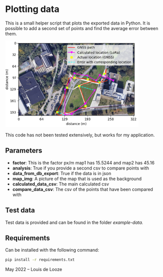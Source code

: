 # Plotting data

This is a small helper script that plots the exported data in Python. It is possible to add a second set of points and find the average error between them.

![Untitled](../documentation/images/LoRa_example.png)

This code has not been tested extensively, but works for my application.

## Parameters

- **factor**: This is the factor px/m map1 has 15.5244 and map2 has 45.16
- **analysis**: True if you provide a second csv to compare points with
- **data_from_db_export**: True if the data is in json
- **map_img**: A picture of the map that is used as the background
- **calculated_data_csv**: The main calculated csv
- **compare_data_csv**: The csv of the points that have been compared with

## Test data

Test data is provided and can be found in the folder *example-data.*

## Requirements
Can be installed with the following command:
```bash
pip install -r requirements.txt
```

May 2022
– Louis de Looze